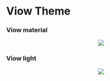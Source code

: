 # Viow Theme

### Viow material
<p align="center">
    <img src="https://gitlab.com/youssefhad/Viow-vscode/raw/master/resources/screen_material.png" >
</p>

### Viow light

<p align="center">
    <img src="https://gitlab.com/youssefhad/Viow-vscode/raw/master/resources/screen_light.png" >
</p>